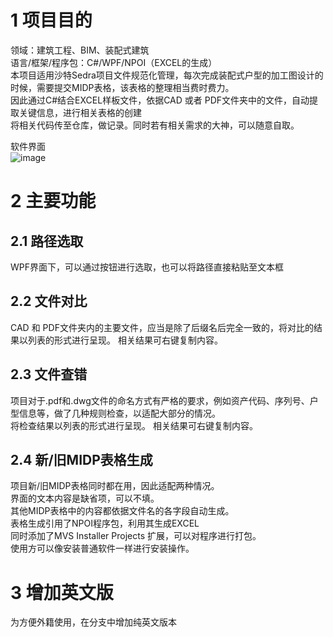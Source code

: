 # 1 项目目的
领域：建筑工程、BIM、装配式建筑  
语言/框架/程序包：C#/WPF/NPOI（EXCEL的生成）  
本项目适用沙特Sedra项目文件规范化管理，每次完成装配式户型的加工图设计的时候，需要提交MIDP表格，该表格的整理相当费时费力。  
因此通过C#结合EXCEL样板文件，依据CAD 或者 PDF文件夹中的文件，自动提取关键信息，进行相关表格的创建  
将相关代码传至仓库，做记录。同时若有相关需求的大神，可以随意自取。   
  
软件界面  
![image](https://github.com/user-attachments/assets/e62bb3ee-6d95-4e61-81f5-f3249e9e7a05)  


# 2 主要功能
## 2.1 路径选取
WPF界面下，可以通过按钮进行选取，也可以将路径直接粘贴至文本框

## 2.2 文件对比
CAD 和 PDF文件夹内的主要文件，应当是除了后缀名后完全一致的，将对比的结果以列表的形式进行呈现。  相关结果可右键复制内容。

## 2.3 文件查错
项目对于.pdf和.dwg文件的命名方式有严格的要求，例如资产代码、序列号、户型信息等，做了几种规则检查，以适配大部分的情况。  
将检查结果以列表的形式进行呈现。  相关结果可右键复制内容。

## 2.4 新/旧MIDP表格生成
项目新/旧MIDP表格同时都在用，因此适配两种情况。  
界面的文本内容是缺省项，可以不填。  
其他MIDP表格中的内容都依据文件名的各字段自动生成。  
表格生成引用了NPOI程序包，利用其生成EXCEL  
同时添加了MVS Installer Projects 扩展，可以对程序进行打包。  
使用方可以像安装普通软件一样进行安装操作。  

# 3 增加英文版
为方便外籍使用，在分支中增加纯英文版本
